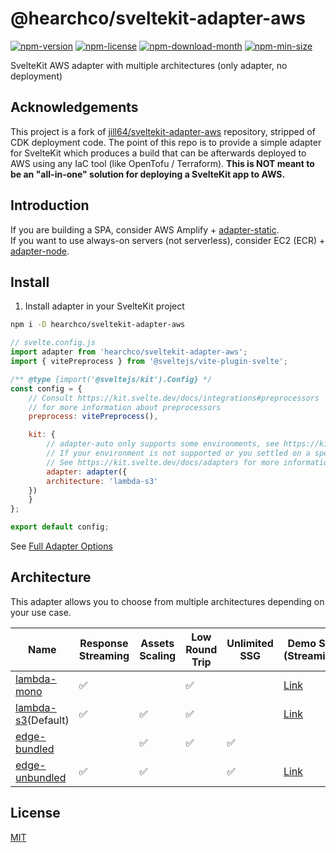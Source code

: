 <!----- BEGIN GHOST DOCS HEADER ----->

# @hearchco/sveltekit-adapter-aws

<!----- BEGIN GHOST DOCS BADGES ----->

<a href="https://npmjs.com/package/@hearchco/sveltekit-adapter-aws"><img src="https://img.shields.io/npm/v/@hearchco/sveltekit-adapter-aws" alt="npm-version" /></a> <a href="https://npmjs.com/package/@hearchco/sveltekit-adapter-aws"><img src="https://img.shields.io/npm/l/@hearchco/sveltekit-adapter-aws" alt="npm-license" /></a> <a href="https://npmjs.com/package/@hearchco/sveltekit-adapter-aws"><img src="https://img.shields.io/npm/dm/@hearchco/sveltekit-adapter-aws" alt="npm-download-month" /></a> <a href="https://npmjs.com/package/@hearchco/sveltekit-adapter-aws"><img src="https://img.shields.io/bundlephobia/min/@hearchco/sveltekit-adapter-aws" alt="npm-min-size" /></a>

<!----- END GHOST DOCS BADGES ----->

SvelteKit AWS adapter with multiple architectures (only adapter, no deployment)

<!----- END GHOST DOCS HEADER ----->

## Acknowledgements

This project is a fork of [jill64/sveltekit-adapter-aws](https://github.com/jill64/sveltekit-adapter-aws) repository, stripped of CDK deployment code. The point of this repo is to provide a simple adapter for SvelteKit which produces a build that can be afterwards deployed to AWS using any IaC tool (like OpenTofu / Terraform). **This is NOT meant to be an "all-in-one" solution for deploying a SvelteKit app to AWS.**

## Introduction

If you are building a SPA, consider AWS Amplify + [adapter-static](https://kit.svelte.dev/docs/single-page-apps).  
If you want to use always-on servers (not serverless), consider EC2 (ECR) + [adapter-node](https://kit.svelte.dev/docs/adapter-node).

## Install

1. Install adapter in your SvelteKit project

```sh
npm i -D hearchco/sveltekit-adapter-aws
```

```js
// svelte.config.js
import adapter from 'hearchco/sveltekit-adapter-aws';
import { vitePreprocess } from '@sveltejs/vite-plugin-svelte';

/** @type {import('@sveltejs/kit').Config} */
const config = {
	// Consult https://kit.svelte.dev/docs/integrations#preprocessors
	// for more information about preprocessors
	preprocess: vitePreprocess(),

	kit: {
		// adapter-auto only supports some environments, see https://kit.svelte.dev/docs/adapter-auto for a list.
		// If your environment is not supported or you settled on a specific environment, switch out the adapter.
		// See https://kit.svelte.dev/docs/adapters for more information about adapters.
		adapter: adapter({
		architecture: 'lambda-s3'
    })
	}
};

export default config;
```

See [Full Adapter Options](./packages/adapter/src/types/AdapterOptions.ts)

## Architecture

This adapter allows you to choose from multiple architectures depending on your use case.

| Name                                              | Response Streaming | Assets Scaling | Low Round Trip | Unlimited SSG | Demo Site (Streaming)                          | Demo Site (Bufffered)                                   |
| ------------------------------------------------- | ------------------ | -------------- | -------------- | ------------- | ---------------------------------------------- | ------------------------------------------------------- |
| [lambda-mono](./docs/lambda-mono/README.md)       | ✅                 |                | ✅             |               | [Link](https://lambda-mono.adapter-aws.com)    | [Link](https://buffered.lambda-mono.adapter-aws.com)    |
| [lambda-s3](./docs/lambda-s3/README.md)(Default)  | ✅                 | ✅             | ✅             |               | [Link](https://lambda-s3.adapter-aws.com)      | [Link](https://buffered.lambda-s3.adapter-aws.com)      |
| [edge-bundled](./docs/edge-bundled/README.md)     |                    | ✅             | ✅             | ✅            |                                                | [Link](https://edge-bundled.adapter-aws.com)            |
| [edge-unbundled](./docs/edge-unbundled/README.md) | ✅                 | ✅             |                | ✅            | [Link](https://edge-unbundled.adapter-aws.com) | [Link](https://buffered.edge-unbundled.adapter-aws.com) |

<!----- BEGIN GHOST DOCS FOOTER ----->

## License

[MIT](LICENSE)

<!----- END GHOST DOCS FOOTER ----->
